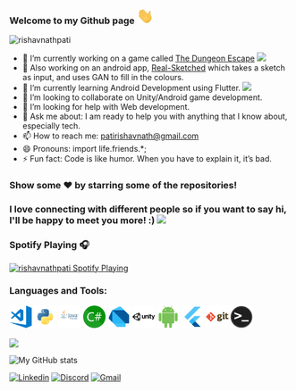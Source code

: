 ### Welcome to my Github page <img src="https://raw.githubusercontent.com/ABSphreak/ABSphreak/master/gifs/Hi.gif" width="30px"></h2>

<p align="left"> <img src="https://komarev.com/ghpvc/?username=rishavnathpati&label=Views&color=blue&style=plastic" alt="rishavnathpati" /> </p>


- 🔭 I’m currently working on a game called [The Dungeon Escape](https://github.com/rishavnathpati/Dungeon_Escape-Unity_Android) <img src="https://media.giphy.com/media/WUlplcMpOCEmTGBtBW/giphy.gif" width="30">
- 🔭 Also working on an android app, [Real-Sketched](https://github.com/rishavnathpati/real_sketched) which takes a sketch as input, and uses GAN to fill in the colours.
- 🌱 I’m currently learning Android Development using Flutter. <img src="https://media.giphy.com/media/UQJlZ2OcaCA2RLfGiZ/giphy.gif" width="20">
- 👯 I’m looking to collaborate on Unity/Android game development.
- 🤔 I’m looking for help with Web development.
- 💬 Ask me about: I am ready to help you with anything that I know about, especially tech.
- 📫 How to reach me: patirishavnath@gmail.com
- 😄 Pronouns: import life.friends.*;
- ⚡ Fun fact:  Code is like humor. When you have to explain it, it’s bad.

### Show some ❤️ by starring some of the repositories!

### I love connecting with different people so if you want to say hi, I'll be happy to meet you more! :) <img src="https://media.giphy.com/media/LnQjpWaON8nhr21vNW/giphy.gif" width="40">

### Spotify Playing 🎧
[<img src="https://now-playing-codestackr.vercel.app/api/spotify-playing" alt="rishavnathpati Spotify Playing" width="350" />](https://open.spotify.com/user/pjezynd6iht6ys6q9pa02h5ob)

### Languages and Tools:

<code><img height="40" src="https://raw.githubusercontent.com/github/explore/80688e429a7d4ef2fca1e82350fe8e3517d3494d/topics/visual-studio-code/visual-studio-code.png" ></code>
<code><img height="40" src="https://raw.githubusercontent.com/github/explore/80688e429a7d4ef2fca1e82350fe8e3517d3494d/topics/python/python.png"></code>
<code><img height="40" src="https://raw.githubusercontent.com/github/explore/80688e429a7d4ef2fca1e82350fe8e3517d3494d/topics/java/java.png"></code>
<code><img height="40" src="https://raw.githubusercontent.com/github/explore/80688e429a7d4ef2fca1e82350fe8e3517d3494d/topics/csharp/csharp.png"></code>
<code><img height="40" src="https://raw.githubusercontent.com/github/explore/80688e429a7d4ef2fca1e82350fe8e3517d3494d/topics/dart/dart.png"></code>
<code><img height="40" src="https://raw.githubusercontent.com/github/explore/80688e429a7d4ef2fca1e82350fe8e3517d3494d/topics/unity/unity.png"></code>
<code><img height="40" src="https://raw.githubusercontent.com/github/explore/5c058a388828bb5fde0bcafd4bc867b5bb3f26f3/topics/android/android.png"></code>
<code><img height="40" src="https://raw.githubusercontent.com/github/explore/80688e429a7d4ef2fca1e82350fe8e3517d3494d/topics/flutter/flutter.png"></code>
<code><img height="40" src="https://raw.githubusercontent.com/github/explore/80688e429a7d4ef2fca1e82350fe8e3517d3494d/topics/git/git.png"></code>
<code><img height="40" src="https://raw.githubusercontent.com/github/explore/80688e429a7d4ef2fca1e82350fe8e3517d3494d/topics/terminal/terminal.png"></code>

<a href="https://github.com/rishavnathpati">
  <img align="center" src="https://github-readme-stats.vercel.app/api/top-langs/?username=rishavnathpati&theme=dark&hide_langs_below=1" />
</a>

![My GitHub stats](https://github-readme-stats.vercel.app/api?username=rishavnathpati&show_icons=true&theme=radical)

[![Linkedin](https://img.shields.io/badge/-LinkedIn-blue?style=flat&logo=Linkedin&logoColor=white)](https://www.linkedin.com/in/rishav-nath-p-67223bb9/)
[![Discord](https://img.shields.io/badge/-Discord-blueviolet?style=flat&labelColor=blueviolet&logo=Discord&logoColor=white)](https://discord.gg/HTUu7xWw)
[![Gmail](https://img.shields.io/badge/-Gmail-c14438?style=flat&logo=Gmail&logoColor=white)](mailto:@patirishavnath@gmail.com)
